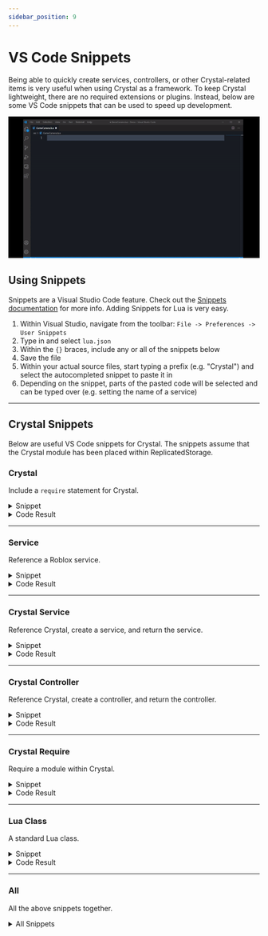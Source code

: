 ```yaml
---
sidebar_position: 9
---
```


# VS Code Snippets

Being able to quickly create services, controllers, or other Crystal-related items is very useful when using Crystal as a framework. To keep Crystal lightweight, there are no required extensions or plugins. Instead, below are some VS Code snippets that can be used to speed up development.

![Snippets](/snippets.gif)

## Using Snippets
Snippets are a Visual Studio Code feature. Check out the [Snippets documentation](https://code.visualstudio.com/docs/editor/userdefinedsnippets) for more info. Adding Snippets for Lua is very easy.

1. Within Visual Studio, navigate from the toolbar: `File -> Preferences -> User Snippets`
1. Type in and select `lua.json`
1. Within the `{}` braces, include any or all of the snippets below
1. Save the file
1. Within your actual source files, start typing a prefix (e.g. "Crystal") and select the autocompleted snippet to paste it in
1. Depending on the snippet, parts of the pasted code will be selected and can be typed over (e.g. setting the name of a service)

-------------------------------------

## Crystal Snippets

Below are useful VS Code snippets for Crystal. The snippets assume that the Crystal module has been placed within ReplicatedStorage.

### Crystal
Include a `require` statement for Crystal.
<details class="note">
<summary>Snippet</summary>

```json
"Crystal": {
	"prefix": ["Crystal"],
	"body": ["local Crystal = require(ReplicatedStorage.Packages.Crystal)"],
	"description": "Require the Crystal module"
}
```

</details>
<details class="success">
<summary>Code Result</summary>

```lua
local Crystal = require(ReplicatedStorage.Packages.Crystal)
```

</details>

-------------------------------------

### Service
Reference a Roblox service.

<details class="note">
<summary>Snippet</summary>

```json
"Service": {
	"prefix": ["service"],
	"body": ["local ${0:Name}Service = game:GetService(\"${0:Name}Service\")"],
	"description": "Roblox Service"
}
```
</details>
<details class="success">
<summary>Code Result</summary>

```lua
local HttpService = game:GetService("HttpService")
```

</details>

-------------------------------------

### Crystal Service
Reference Crystal, create a service, and return the service.
<details class="note">
<summary>Snippet</summary>

```json
"Crystal Service": {
	"prefix": ["Crystalservice"],
	"body": [
		"local Crystal = require(ReplicatedStorage.Packages.Crystal)",
		"",
		"local ${0:$TM_FILENAME_BASE} = Crystal.CreateService {",
		"\tName = \"${0:$TM_FILENAME_BASE}\",",
		"\tClient = {},",
		"}",
		"",
		"",
		"function ${0:$TM_FILENAME_BASE}:CrystalStart()",
		"\t",
		"end",
		"",
		"",
		"function ${0:$TM_FILENAME_BASE}:CrystalInit()",
		"\t",
		"end",
		"",
		"",
		"return ${0:$TM_FILENAME_BASE}",
		""
	],
	"description": "Crystal Service template"
}
```

</details>
<details class="success">
<summary>Code Result</summary>

```lua
local Crystal = require(ReplicatedStorage.Packages.Crystal)

local MyService = Crystal.CreateService {
	Name = "MyService",
	Client = {},
}

function MyService:CrystalStart()
end

function MyService:CrystalInit()
end

return MyService
```

</details>

-------------------------------------

### Crystal Controller
Reference Crystal, create a controller, and return the controller.
<details class="note">
<summary>Snippet</summary>

```json
"Crystal Controller": {
	"prefix": ["Crystalcontroller"],
	"body": [
		"local Crystal = require(ReplicatedStorage.Packages.Crystal)",
		"",
		"local ${0:$TM_FILENAME_BASE} = Crystal.CreateController { Name = \"${0:$TM_FILENAME_BASE}\" }",
		"",
		"",
		"function ${0:$TM_FILENAME_BASE}:CrystalStart()",
		"\t",
		"end",
		"",
		"",
		"function ${0:$TM_FILENAME_BASE}:CrystalInit()",
		"\t",
		"end",
		"",
		"",
		"return ${0:$TM_FILENAME_BASE}",
		""
	],
	"description": "Crystal Controller template"
}
```

</details>
<details class="success">
<summary>Code Result</summary>

```lua
local Crystal = require(ReplicatedStorage.Packages.Crystal)

local MyController = Crystal.CreateController {
	Name = "MyController",
}

function MyController:CrystalStart()
end

function MyController:CrystalInit()
end

return MyController
```

</details>

-------------------------------------

### Crystal Require
Require a module within Crystal.
<details class="note">
<summary>Snippet</summary>

```json
"Crystal Require": {
	"prefix": ["Crystalrequire"],
	"body": ["local ${1:Name} = require(Crystal.${2:Util}.${1:Name})"],
	"description": "Crystal Require template"
}
```

</details>
<details class="success">
<summary>Code Result</summary>

```lua
local Signal = require(Crystal.Util.Signal)
```

</details>

-------------------------------------

### Lua Class
A standard Lua class.

<details class="note">
<summary>Snippet</summary>

```json
"Class": {
	"prefix": ["class"],
	"body": [
		"local ${0:$TM_FILENAME_BASE} = {}",
		"${0:$TM_FILENAME_BASE}.__index = ${0:$TM_FILENAME_BASE}",
		"",
		"",
		"function ${0:$TM_FILENAME_BASE}.new()",
		"\tlocal self = setmetatable({}, ${0:$TM_FILENAME_BASE})",
		"\treturn self",
		"end",
		"",
		"",
		"function ${0:$TM_FILENAME_BASE}:Destroy()",
		"\t",
		"end",
		"",
		"",
		"return ${0:$TM_FILENAME_BASE}",
		""
	],
	"description": "Lua Class"
}
```

</details>
<details class="success">
<summary>Code Result</summary>

```lua
local MyClass = {}
MyClass.__index = MyClass

function MyClass.new()
	local self = setmetatable({}, MyClass)
	return self
end

function MyClass:Destroy()

end

return MyClass
```

</details>

-------------------------------------

### All
All the above snippets together.

<details class="note">
<summary>All Snippets</summary>

```json
{

	"Service": {
		"prefix": ["service"],
		"body": ["local ${0:Name}Service = game:GetService(\"${0:Name}Service\")"],
		"description": "Roblox Service"
	},

	"Class": {
		"prefix": ["class"],
		"body": [
			"local ${0:$TM_FILENAME_BASE} = {}",
			"${0:$TM_FILENAME_BASE}.__index = ${0:$TM_FILENAME_BASE}",
			"",
			"",
			"function ${0:$TM_FILENAME_BASE}.new()",
			"\tlocal self = setmetatable({}, ${0:$TM_FILENAME_BASE})",
			"\treturn self",
			"end",
			"",
			"",
			"function ${0:$TM_FILENAME_BASE}:Destroy()",
			"\t",
			"end",
			"",
			"",
			"return ${0:$TM_FILENAME_BASE}",
			""
		],
		"description": "Lua Class"
	},

	"Crystal": {
		"prefix": ["Crystal"],
		"body": ["local Crystal = require(ReplicatedStorage.Packages.Crystal)"],
		"description": "Require the Crystal module"
	},

	"Crystal Service": {
		"prefix": ["Crystalservice"],
		"body": [
			"local Crystal = require(ReplicatedStorage.Packages.Crystal)",
			"",
			"local ${0:$TM_FILENAME_BASE} = Crystal.CreateService {",
			"\tName = \"${0:$TM_FILENAME_BASE}\",",
			"\tClient = {},",
			"}",
			"",
			"",
			"function ${0:$TM_FILENAME_BASE}:CrystalStart()",
			"\t",
			"end",
			"",
			"",
			"function ${0:$TM_FILENAME_BASE}:CrystalInit()",
			"\t",
			"end",
			"",
			"",
			"return ${0:$TM_FILENAME_BASE}",
			""
		],
		"description": "Crystal Service template"
	},

	"Crystal Controller": {
		"prefix": ["Crystalcontroller"],
		"body": [
			"local Crystal = require(ReplicatedStorage.Packages.Crystal)",
			"",
			"local ${0:$TM_FILENAME_BASE} = Crystal.CreateController { Name = \"${0:$TM_FILENAME_BASE}\" }",
			"",
			"",
			"function ${0:$TM_FILENAME_BASE}:CrystalStart()",
			"\t",
			"end",
			"",
			"",
			"function ${0:$TM_FILENAME_BASE}:CrystalInit()",
			"\t",
			"end",
			"",
			"",
			"return ${0:$TM_FILENAME_BASE}",
			""
		],
		"description": "Crystal Controller template"
	},

	"Crystal Require": {
		"prefix": ["Crystalrequire"],
		"body": ["local ${1:Name} = require(Crystal.${2:Util}.${1:Name})"],
		"description": "Crystal Require template"
	}

}
```

</details>

